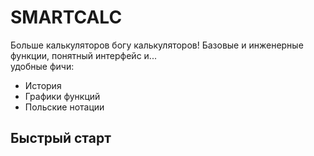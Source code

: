 SMARTCALC
==========
Больше калькуляторов богу калькуляторов! 
Базовые и инженерные функции, понятный интерфейс и...  
удобные фичи:
- История
- Графики функций
- Польские нотации

## Быстрый старт
